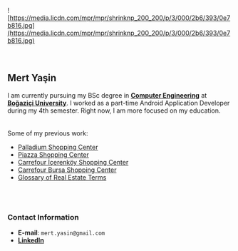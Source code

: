 ![https://media.licdn.com/mpr/mpr/shrinknp_200_200/p/3/000/2b6/393/0e7b816.jpg](https://media.licdn.com/mpr/mpr/shrinknp_200_200/p/3/000/2b6/393/0e7b816.jpg)
<br><br><br>
<h2><b>Mert Yaşin</b></h2>
I am currently pursuing my BSc degree in <b><a href='http://www.cmpe.boun.edu.tr'>Computer Engineering</a></b> at <b><a href='http://boun.edu.tr'>Boğaziçi University</a></b>. I worked as a part-time Android Application Developer during my 4th semester. Right now, I am more focused on my education.<br>
<br><br>
Some of my previous work:<br>
<ul>
<li><a href='https://play.google.com/store/apps/details?id=com.kns.palladium'>Palladium Shopping Center</a></li>
<li><a href='https://play.google.com/store/apps/details?id=com.kns.piazza1'>Piazza Shopping Center</a></li>
<li><a href='https://play.google.com/store/apps/details?id=com.kns.ceficicerenkoy'>Carrefour İçerenköy Shopping Center</a></li>
<li><a href='https://play.google.com/store/apps/details?id=com.kns.carrefourbursa'>Carrefour Bursa Shopping Center</a></li>
<li><a href='https://play.google.com/store/apps/details?id=com.kns.sozluk'>Glossary of Real Estate Terms</a></li>
</ul>
<br><br>
<h3>Contact Information</h3>
<ul>
<li><b>E-mail</b>: <code>mert.yasin@gmail.com</code></li>
<li><b><a href='https://linkedin.com/pub/mert-yaşin/77/b76/3a0'>LinkedIn</a></b></li>
</ul>

<a href='Hidden comment: 
You are not a regular user if you can read this.
'></a>